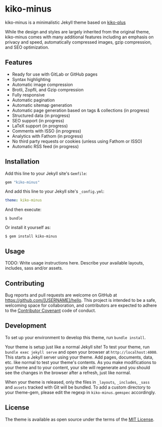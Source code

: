 # kiko-minus

kiko-minus is a minimalistic Jekyll theme based on [kiko-plus](https://github.com/aweekj/Kiko-plus)

While the design and styles are largely inherited from the original theme, kiko-minus comes with many additional features including an emphasis on privacy and speed, automatically compressed images, gzip compression, and SEO optimization.

## Features
- Ready for use with GitLab or GitHub pages
- Syntax highlighting
- Automatic image compression
- Brotli, Zopfli, and Gzip compression
- Fully responsive
- Automatic pagination
- Automatic sitemap generation
- Automatic page generation based on tags & collections (in progress)
- Structured data (in progress)
- SEO support (in progress)
- LaTeX support (in progress)
- Comments with ISSO (in progress)
- Analytics with Fathom (in progress)
- No third party requests or cookies (unless using Fathom or ISSO)
- Automatic RSS feed (in progress)

## Installation

Add this line to your Jekyll site's `Gemfile`:

```ruby
gem "kiko-minus"
```

And add this line to your Jekyll site's `_config.yml`:

```yaml
theme: kiko-minus
```

And then execute:

    $ bundle

Or install it yourself as:

    $ gem install kiko-minus

## Usage

TODO: Write usage instructions here. Describe your available layouts, includes, sass and/or assets.

## Contributing

Bug reports and pull requests are welcome on GitHub at https://github.com/[USERNAME]/hello. This project is intended to be a safe, welcoming space for collaboration, and contributors are expected to adhere to the [Contributor Covenant](http://contributor-covenant.org) code of conduct.

## Development

To set up your environment to develop this theme, run `bundle install`.

Your theme is setup just like a normal Jekyll site! To test your theme, run `bundle exec jekyll serve` and open your browser at `http://localhost:4000`. This starts a Jekyll server using your theme. Add pages, documents, data, etc. like normal to test your theme's contents. As you make modifications to your theme and to your content, your site will regenerate and you should see the changes in the browser after a refresh, just like normal.

When your theme is released, only the files in `_layouts`, `_includes`, `_sass` and `assets` tracked with Git will be bundled.
To add a custom directory to your theme-gem, please edit the regexp in `kiko-minus.gemspec` accordingly.

## License

The theme is available as open source under the terms of the [MIT License](https://opensource.org/licenses/MIT).


